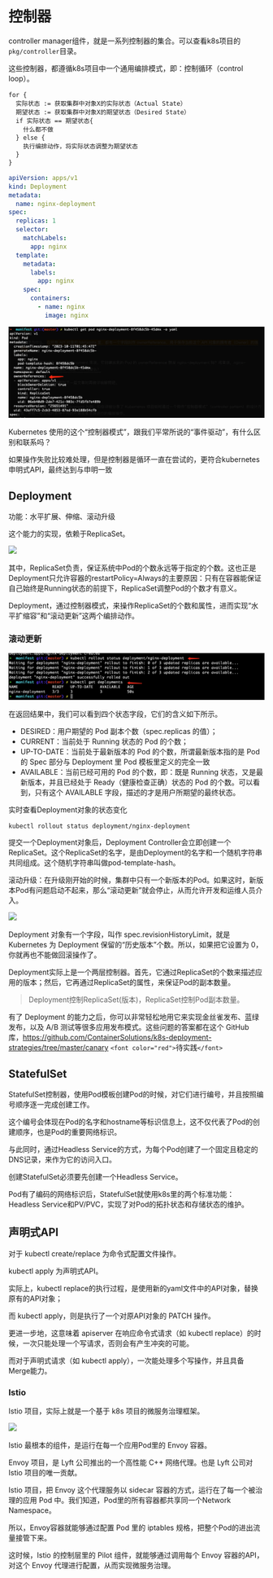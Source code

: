 # 控制器

controller manager组件，就是一系列控制器的集合。可以查看k8s项目的 ``pkg/controller``目录。

这些控制器，都遵循k8s项目中一个通用编排模式，即：控制循环（control loop）。

```
for {
  实际状态 := 获取集群中对象X的实际状态（Actual State）
  期望状态 := 获取集群中对象X的期望状态（Desired State）
  if 实际状态 == 期望状态{
    什么都不做
  } else {
    执行编排动作，将实际状态调整为期望状态
  }
}
```

```yaml
apiVersion: apps/v1
kind: Deployment
metadata:
  name: nginx-deployment
spec:
  replicas: 1
  selector:
    matchLabels:
      app: nginx
  template:
    metadata:
      labels:
        app: nginx
    spec:
      containers:
        - name: nginx
          image: nginx
```

![1696988880389](image/控制器/1696988880389.png)

Kubernetes 使用的这个“控制器模式”，跟我们平常所说的“事件驱动”，有什么区别和联系吗？

如果操作失败比较难处理，但是控制器是循环一直在尝试的，更符合kubernetes申明式API，最终达到与申明一致

## Deployment

功能：水平扩展、伸缩、滚动升级

这个能力的实现，依赖于ReplicaSet。

![](https://static001.geekbang.org/resource/image/71/58/711c07208358208e91fa7803ebc73058.jpg?wh=2248*1346)

其中，ReplicaSet负责，保证系统中Pod的个数永远等于指定的个数。这也正是Deployment只允许容器的restartPolicy=Always的主要原因：只有在容器能保证自己始终是Running状态的前提下，ReplicaSet调整Pod的个数才有意义。

Deployment，通过控制器模式，来操作ReplicaSet的个数和属性，进而实现“水平扩缩容”和“滚动更新”这两个编排动作。

### 滚动更新

![1697002781098](image/控制器/1697002781098.png)

在返回结果中，我们可以看到四个状态字段，它们的含义如下所示。

* DESIRED：用户期望的 Pod 副本个数（spec.replicas 的值）；
* CURRENT：当前处于 Running 状态的 Pod 的个数；
* UP-TO-DATE：当前处于最新版本的 Pod 的个数，所谓最新版本指的是 Pod 的 Spec 部分与 Deployment 里 Pod 模板里定义的完全一致
* AVAILABLE：当前已经可用的 Pod 的个数，即：既是 Running 状态，又是最新版本，并且已经处于 Ready（健康检查正确）状态的 Pod 的个数。可以看到，只有这个 AVAILABLE 字段，描述的才是用户所期望的最终状态。

实时查看Deployment对象的状态变化

```shell
kubectl rollout status deployment/nginx-deployment
```

提交一个Deployment对象后，Deployment Controller会立即创建一个ReplicaSet。这个ReplicaSet的名字，是由Deployment的名字和一个随机字符串共同组成。这个随机字符串叫做pod-template-hash。

滚动升级：在升级刚开始的时候，集群中只有一个新版本的Pod。如果这时，新版本Pod有问题启动不起来，那么“滚动更新”就会停止，从而允许开发和运维人员介入。

![](https://static001.geekbang.org/resource/image/bb/5d/bbc4560a053dee904e45ad66aac7145d.jpg?wh=2248*1346)

Deployment 对象有一个字段，叫作 spec.revisionHistoryLimit，就是 Kubernetes 为 Deployment 保留的“历史版本”个数。所以，如果把它设置为 0，你就再也不能做回滚操作了。

Deployment实际上是一个两层控制器。首先，它通过ReplicaSet的个数来描述应用的版本；然后，它再通过ReplicaSet的属性，来保证Pod的副本数量。

> Deployment控制ReplicaSet(版本)，ReplicaSet控制Pod副本数量。

有了 Deployment 的能力之后，你可以非常轻松地用它来实现金丝雀发布、蓝绿发布，以及 A/B 测试等很多应用发布模式。这些问题的答案都在这个 GitHub 库，https://github.com/ContainerSolutions/k8s-deployment-strategies/tree/master/canary
`<font color="red">`待实践`</font>`

## StatefulSet

StatefulSet控制器，使用Pod模板创建Pod的时候，对它们进行编号，并且按照编号顺序逐一完成创建工作。

这个编号会体现在Pod的名字和hostname等标识信息上，这不仅代表了Pod的创建顺序，也是Pod的重要网络标识。

与此同时，通过Headless Service的方式，为每个Pod创建了一个固定且稳定的DNS记录，来作为它的访问入口。

创建StatefulSet必须要先创建一个Headless Service。

Pod有了编码的网络标识后，StatefulSet就使用k8s里的两个标准功能：Headless Service和PV/PVC，实现了对Pod的拓扑状态和存储状态的维护。

## 声明式API

对于 kubectl create/replace 为命令式配置文件操作。

kubectl apply 为声明式API。

实际上，kubectl replace的执行过程，是使用新的yaml文件中的API对象，替换原有的API对象；

而 kubectl apply，则是执行了一个对原API对象的 PATCH 操作。

更进一步地，这意味着 apiserver 在响应命令式请求（如 kubectl replace）的时候，一次只能处理一个写请求，否则会有产生冲突的可能。

而对于声明式请求（如 kubectl apply），一次能处理多个写操作，并且具备Merge能力。

### Istio

Istio 项目，实际上就是一个基于 k8s 项目的微服务治理框架。

![](https://static001.geekbang.org/resource/image/d3/1b/d38daed2fedc90e20e9d2f27afbaec1b.jpg?wh=1920*1080)

Istio 最根本的组件，是运行在每一个应用Pod里的 Envoy 容器。

Envoy 项目，是 Lyft 公司推出的一个高性能 C++ 网络代理。也是 Lyft 公司对 Istio 项目的唯一贡献。

Istio 项目，把 Envoy 这个代理服务以 sidecar 容器的方式，运行在了每一个被治理的应用 Pod 中。我们知道，Pod里的所有容器都共享同一个Network Namespace。

所以，Envoy容器就能够通过配置 Pod 里的 iptables 规格，把整个Pod的进出流量接管下来。

这时候，Istio 的控制层里的 Pilot 组件，就能够通过调用每个 Envoy 容器的API，对这个 Envoy 代理进行配置，从而实现微服务治理。



